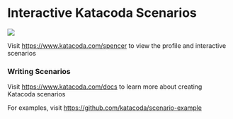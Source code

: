 # Interactive Katacoda Scenarios

[![](http://shields.katacoda.com/katacoda/spencer/count.svg)](https://www.katacoda.com/spencer "Get your profile on Katacoda.com")

Visit https://www.katacoda.com/spencer to view the profile and interactive scenarios

### Writing Scenarios
Visit https://www.katacoda.com/docs to learn more about creating Katacoda scenarios

For examples, visit https://github.com/katacoda/scenario-example
